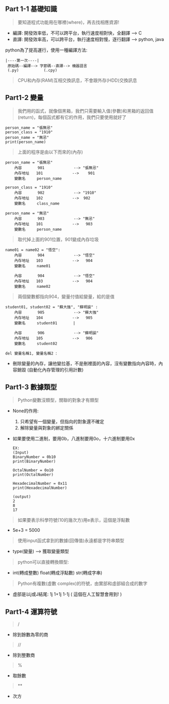 ## Part 1-1 基礎知識

> 要知道程式功能用在哪裡(where)，再去找相應資源!

* 編譯: 開發效率低，不可以跨平台，執行速度相對快，全翻譯 --> C
* 直譯: 開發效率高，可以跨平台，執行速度相對慢，逐行翻譯 --> python, java



python為了提高運行，使用一種編譯方法:

```
|----第一次----|
 原始碼--編譯--> 字節碼--直譯--> 機器語言
 (.py)           (.cpy)
```



> CPU和內存(RAM)互相交換訊息，不會跟外存(HDD)交換訊息



## Part1-2 變量

> 我們用的函式，就像個黑箱，我們只需要輸入值(參數)和黑箱的返回值(return)，每個函式都有它的作用，我們只要使用就好了



```
person_name = "張無忌"
person_class = "1910"
person_name = "無忌"
print(person_name)
```

> 上面的程序是由以下而來的(內存)

	person_name = "張無忌"
		內容       901             --> "張無忌"
		內存地址   101             -->    901
		變數名     person_name     
	
	person_class = "1910"
		內容       902             --> "1910"
		內存地址   102             -->  902
		變數名     class_name      
	
	person_name = "無忌"
		內容       903             --> "無忌"
		內存地址   101             -->   903
		變數名     person_name     


> 取代掉上面的901位置，901變成內存垃圾


	name01 = name02 = "悟空":
		內容       904             --> "悟空"
		內存地址   103             -->   904
		變數名     name01          
	
		內容       904             --> "悟空"
		內存地址   103             -->   904
		變數名     name02          


> 兩個變數都指向904，變量付值給變量，給的是值


	student01, student02 = "蘇大強", "蘇明諭" :
		內容       905             --> "蘇大強"
		內存地址   104             -->   905
		變數名     student01       |
	
		內容       906             --> "蘇明諭"
		內存地址   105             -->   906
		變數名     student02       



`del 變量名稱1, 變量名稱2 `: 

* 刪除變量的內存，讓他變拉基，不是刪裡面的內容，沒有變數指向內容時，內容銷毀 (自動化內存管理的引用計數)



## Part1-3 數據類型

> Python變數沒類型，關聯的對象才有類型

* None的作用:
  1. 只希望有一個變量，但指向的對象還不確定
  2. 解除變量與對象的綁定關係



* 如果要使用二進制，要用0b，八進制要用0o，十六進制要用0x

  ```
  EX: 
  (Input)
  BinaryNumber = 0b10
  print(BinaryNumber)
  
  OctalNumber = 0o10
  print(OctalNumber)
  
  HexadecimalNumber = 0x11
  print(HexadecimalNumber)
  
  (output)
  2
  8
  17
  ```

  

> 如果要表示科學符號(10的幾次方)用e表示，這個是浮點數

* 5e+3 = 5000



> 使用input函式拿到的數據(回傳值)永遠都是字符串類型

* type(變量) --> 獲取變量類型



> python可以直接轉換類型: 

* int(轉成整數) float(轉成浮點數) str(轉成字串)



> Python有複數(虛數 complex)的符號，由實部和虛部組合成的數字

* 虛部是以j或J結尾: 1j   1+1j   1-1j   ( 這個在人工智慧會用到! )



## Part1-4 運算符號

> /  

* 除到餘數為零的商

> // 

* 除到整數商

> % 

* 取餘數

> ** 

*  次方



